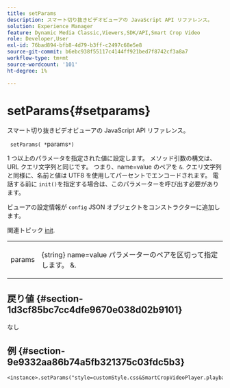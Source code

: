```yaml
---
title: setParams
description: スマート切り抜きビデオビューアの JavaScript API リファレンス。
solution: Experience Manager
feature: Dynamic Media Classic,Viewers,SDK/API,Smart Crop Video
role: Developer,User
exl-id: 76bad894-bfb8-4d79-b3ff-c2497c68e5e8
source-git-commit: b6ebc938f55117c4144ff921bed7f8742cf3a8a7
workflow-type: tm+mt
source-wordcount: '101'
ht-degree: 1%

---
```


# setParams{#setparams}

スマート切り抜きビデオビューアの JavaScript API リファレンス。

` setParams( *`params`*)`

1 つ以上のパラメータを指定された値に設定します。 メソッド引数の構文は、URL クエリ文字列と同じです。 つまり、name=value のペアを `&`. クエリ文字列と同様に、名前と値は UTF8 を使用してパーセントでエンコードされます。 電話する前に `init()`を指定する場合は、このパラメーターを呼び出す必要があります。

ビューアの設定情報が `config` JSON オブジェクトをコンストラクターに追加します。

関連トピック [init](../../../c-html5-aem-asset-viewers/c-html5-aem-smartcropvideo/c-html5-aem-smartcropvideo-viewer-javascriptapiref/r-html5-aem-smartcropvideo-viewer-javascriptapiref-init.md#reference-3b570ba8b35045d6b30fb178c21a66c6).

<table id="table_896DFF34A68A403DB93A6D597461A573"> 
 <tbody> 
  <tr> 
   <td colname="col1"> <p> <span class="codeph"> <span class="varname"> params</span> </span> </p> </td> 
   <td colname="col2"> <p> <span class="codeph"> {string}</span> name=value パラメーターのペアを区切って指定します。 <span class="codeph"> &amp;</span>. </p> </td> 
  </tr> 
 </tbody> 
</table>

## 戻り値 {#section-1d3cf85bc7cc4dfe9670e038d02b9101}

なし

## 例 {#section-9e9332aa86b74a5fb321375c03fdc5b3}

```
<instance>.setParams("style=customStyle.css&SmartCropVideoPlayer.playback=progressive")
```
